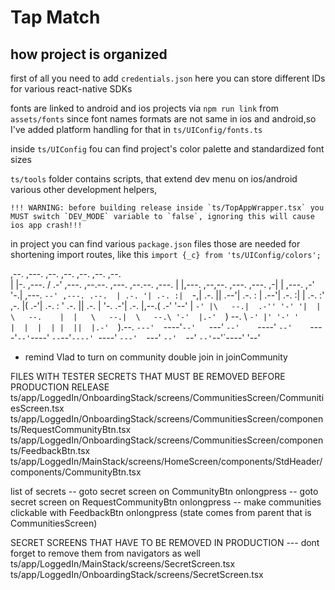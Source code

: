 # Tap Match

## how project is organized

first of all you need to add `credentials.json` here you can store different IDs for various react-native SDKs

fonts are linked to android and ios projects via `npm run link` from `assets/fonts`
since font names formats are not same in ios and android,so I've added platform handling for that in `ts/UIConfig/fonts.ts` 

inside `ts/UIConfig` fou can find project's color palette and standardized font sizes


`ts/tools` folder contains scripts, that extend dev menu on ios/android various other development helpers, 

    !!! WARNING: before building release inside `ts/TopAppWrapper.tsx` you MUST switch `DEV_MODE` variable to `false`, ignoring this will cause ios app crash!!!

in project you can find various `package.json` files those are needed for shortening import routes, like this `import {_c} from 'ts/UIConfig/colors';`




















                                                                                                                                            
,--.           ,---.                                       ,--.                                  ,--.             ,--.  ,--.     ,--.            
|  |-.  ,---. /  .-' ,---. ,--.--. ,---.     ,--.--. ,---. |  |,---.  ,--,--. ,---. ,---.      ,-|  | ,---.     ,-'  '-.|  ,---. `--' ,---. .--. 
| .-. '| .-. :|  `-,| .-. ||  .--'| .-. :    |  .--'| .-. :|  | .-. :' ,-.  |(  .-'| .-. :    ' .-. || .-. |    '-.  .-'|  .-.  |,--.(  .-' '--' 
| `-' |\   --.|  .-'' '-' '|  |   \   --.    |  |   \   --.|  \   --.\ '-'  |.-'  `)   --.    \ `-' |' '-' '      |  |  |  | |  ||  |.-'  `).--. 
 `---'  `----'`--'   `---' `--'    `----'    `--'    `----'`--'`----' `--`--'`----' `----'     `---'  `---'       `--'  `--' `--'`--'`----' '--' 
                                                                                                                                                 




* remind Vlad to turn on community double join in joinCommunity


FILES WITH TESTER SECRETS THAT MUST BE REMOVED BEFORE PRODUCTION RELEASE
ts/app/LoggedIn/OnboardingStack/screens/CommunitiesScreen/CommunitiesScreen.tsx
ts/app/LoggedIn/OnboardingStack/screens/CommunitiesScreen/components/RequestCommunityBtn.tsx
ts/app/LoggedIn/OnboardingStack/screens/CommunitiesScreen/components/FeedbackBtn.tsx
ts/app/LoggedIn/MainStack/screens/HomeScreen/components/StdHeader/components/CommunityBtn.tsx

list of secrets
-- goto secret screen on CommunityBtn onlongpress
--  goto secret screen on RequestCommunityBtn onlongpress
-- make communities clickable with FeedbackBtn onlongpress (state comes from parent that is CommunitiesScreen)

SECRET SCREENS THAT HAVE TO BE REMOVED IN PRODUCTION
--- dont forget to remove them from navigators as well
ts/app/LoggedIn/MainStack/screens/SecretScreen.tsx
ts/app/LoggedIn/OnboardingStack/screens/SecretScreen.tsx